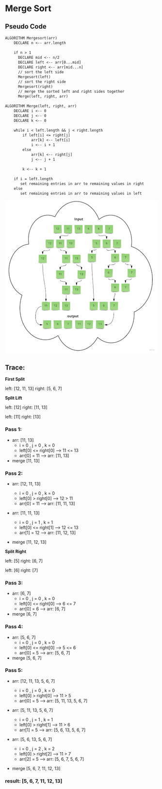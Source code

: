 # Merge Sort

## Pseudo Code

```
ALGORITHM Mergesort(arr)
    DECLARE n <-- arr.length
           
    if n > 1
      DECLARE mid <-- n/2
      DECLARE left <-- arr[0...mid]
      DECLARE right <-- arr[mid...n]
      // sort the left side
      Mergesort(left)
      // sort the right side
      Mergesort(right)
      // merge the sorted left and right sides together
      Merge(left, right, arr)

ALGORITHM Merge(left, right, arr)
    DECLARE i <-- 0
    DECLARE j <-- 0
    DECLARE k <-- 0

    while i < left.length && j < right.length
        if left[i] <= right[j]
            arr[k] <-- left[i]
            i <-- i + 1
        else
            arr[k] <-- right[j]
            j <-- j + 1
            
        k <-- k + 1

    if i = left.length
       set remaining entries in arr to remaining values in right
    else
       set remaining entries in arr to remaining values in left

```


![](../assets/merge-sort-blog.jpg)


## Trace:

**First Split**

left:  [12, 11, 13] right:  [5, 6, 7]


**Split Lift**

left:  [12] right:  [11, 13]

left:  [11] right:  [13]

### Pass 1:
- arr: [11, 13]
    - i = 0 , j = 0 , k = 0
    - left[0] <= right[0] --> 11 <= 13
    - arr[0] = 11 --> arr: [11, 13]
- merge  [11, 13]


### Pass 2:
- arr: [12, 11, 13]
    - i = 0 , j = 0 , k = 0
    - left[0] > right[0] --> 12 > 11
    - arr[0] = 11 --> arr: [11, 11, 13]


- arr: [11, 11, 13]
    - i = 0 , j = 1 , k = 1
    - left[0] <= right[1] --> 12 <= 13
    - arr[1] = 12 --> arr: [11, 12, 13]
- merge  [11, 12, 13]


**Split Right**

left:  [5] right:  [6, 7]

left:  [6] right:  [7]


### Pass 3:
- arr: [6, 7]
    - i = 0 , j = 0 , k = 0
    - left[0] <= right[0] --> 6 <= 7
    - arr[0] = 6 --> arr: [6, 7]
- merge  [6, 7]  


### Pass 4:
- arr: [5, 6, 7]
    - i = 0 , j = 0 , k = 0
    - left[0] <= right[0] --> 5 <= 6
    - arr[0] = 5 --> arr: [5, 6, 7]
- merge  [5, 6, 7] 


### Pass 5:
- arr: [12, 11, 13, 5, 6, 7]
    - i = 0 , j = 0 , k = 0
    - left[0] > right[0] --> 11 > 5
    - arr[0] = 5 --> arr: [5, 11, 13, 5, 6, 7]


- arr: [5, 11, 13, 5, 6, 7]
    - i = 0 , j = 1 , k = 1
    - left[0] > right[1] --> 11 > 6
    - arr[1] = 5 --> arr: [5, 6, 13, 5, 6, 7]


- arr: [5, 6, 13, 5, 6, 7]
    - i = 0 , j = 2 , k = 2
    - left[0] > right[2] --> 11 > 7
    - arr[2] = 5 --> arr: [5, 6, 7, 5, 6, 7]
- merge  [5, 6, 7, 11, 12, 13]



### result: [5, 6, 7, 11, 12, 13]